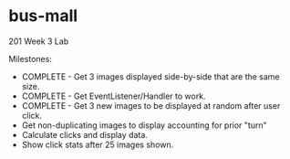 # bus-mall
201 Week 3 Lab

Milestones:
- COMPLETE - Get 3 images displayed side-by-side that are the same size.
- COMPLETE - Get EventListener/Handler to work.
- COMPLETE - Get 3 new images to be displayed at random after user click.
- Get non-duplicating images to display accounting for prior "turn"
- Calculate clicks and display data.
- Show click stats after 25 images shown.
